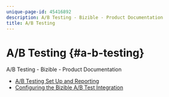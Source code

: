 ```yaml
---
unique-page-id: 45416892
description: A/B Testing - Bizible - Product Documentation
title: A/B Testing
---
```


# A/B Testing {#a-b-testing}

A/B Testing - Bizible - Product Documentation

* [A/B Testing Set Up and Reporting](a/b-testing/a-b-testing-set-up-and-reporting.md)
* [Configuring the Bizible A/B Test Integration](a/b-testing/configuring-the-bizible-a-b-test-integration.md)

